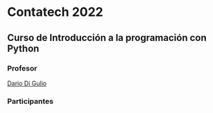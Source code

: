 # Contatech 2022

## Curso de Introducción a la programación con Python

### Profesor
[Dario Di Gulio](https://github.com/DarioDiGulio)

### Participantes